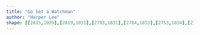 ```yaml
---
title: "Go Set a Watchman"
author: "Harper Lee"
shape: [[2835,1029],[2819,1031],[2793,1031],[2784,1033],[2753,1034],[2747,1040],[2747,1062],[2751,1079],[2758,1081],[2776,1082],[2788,1089],[2805,1092],[2811,1097],[2813,1102],[2814,1147],[2818,1187],[2818,1206],[2820,1214],[2822,1308],[2826,1371],[2829,1461],[2832,1467],[2844,1470],[2871,1468],[2874,1466],[2876,1455],[2873,1428],[2869,1187],[2868,1163],[2865,1140],[2866,1098],[2862,1085],[2859,1034],[2857,1031],[2850,1029]]
---
```

